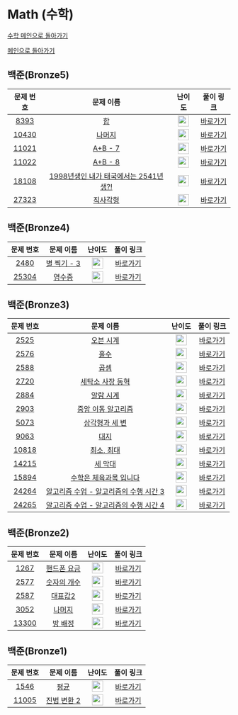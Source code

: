 # Math (수학)

[수학 메인으로 돌아가기](https://github.com/SSUHYUNKIM/Algorithm/blob/main/math/README.md)

[메인으로 돌아가기](https://github.com/SSUHYUNKIM/Algorithm)

## 백준(Bronze5)
|        문제 번호         |        문제 이름         |         난이도          |        풀이 링크         |          
| :-----: | :-----: | :-----: | :-----: |
| <a href="https://www.acmicpc.net/problem/8393" target="_blank">8393</a> | <a href="https://www.acmicpc.net/problem/8393" target="_blank">합</a> | <img height="25px" width="25px" src="https://static.solved.ac/tier_small/1.svg"/> | <a href="https://github.com/SSUHYUNKIM/Algorithm/blob/main/math/solution/Bronze/Bronze5/8393.cpp">바로가기</a> |
| <a href="https://www.acmicpc.net/problem/10430" target="_blank">10430</a> | <a href="https://www.acmicpc.net/problem/10430" target="_blank">나머지</a> | <img height="25px" width="25px" src="https://static.solved.ac/tier_small/1.svg"/> | <a href="https://github.com/SSUHYUNKIM/Algorithm/blob/main/math/solution/Bronze/Bronze5/10430.cpp">바로가기</a> |
| <a href="https://www.acmicpc.net/problem/11021" target="_blank">11021</a> | <a href="https://www.acmicpc.net/problem/11021" target="_blank">A+B - 7</a> | <img height="25px" width="25px" src="https://static.solved.ac/tier_small/1.svg"/> | <a href="https://github.com/SSUHYUNKIM/Algorithm/blob/main/math/solution/Bronze/Bronze5/11021.cpp">바로가기</a> |
| <a href="https://www.acmicpc.net/problem/11022" target="_blank">11022</a> | <a href="https://www.acmicpc.net/problem/11022" target="_blank">A+B - 8</a> | <img height="25px" width="25px" src="https://static.solved.ac/tier_small/1.svg"/> | <a href="https://github.com/SSUHYUNKIM/Algorithm/blob/main/math/solution/Bronze/Bronze5/11022.cpp">바로가기</a> |
| <a href="https://www.acmicpc.net/problem/18108" target="_blank">18108</a> | <a href="https://www.acmicpc.net/problem/18108" target="_blank">1998년생인 내가 태국에서는 2541년생?!</a> | <img height="25px" width="25px" src="https://static.solved.ac/tier_small/1.svg"/> | <a href="https://github.com/SSUHYUNKIM/Algorithm/blob/main/math/solution/Bronze/Bronze5/18108.cpp">바로가기</a> |
| <a href="https://www.acmicpc.net/problem/27323" target="_blank">27323</a> | <a href="https://www.acmicpc.net/problem/27323" target="_blank">직사각형</a> | <img height="25px" width="25px" src="https://static.solved.ac/tier_small/1.svg"/> | <a href="https://github.com/SSUHYUNKIM/Algorithm/blob/main/math/solution/Bronze/Bronze5/27323.cpp">바로가기</a> |

## 백준(Bronze4)
|        문제 번호         |        문제 이름         |         난이도          |        풀이 링크         |          
| :-----: | :-----: | :-----: | :-----: |
| <a href="https://www.acmicpc.net/problem/2480" target="_blank">2480</a> | <a href="https://www.acmicpc.net/problem/2480" target="_blank">별 찍기 - 3</a> | <img height="25px" width="25px" src="https://static.solved.ac/tier_small/2.svg"/> | <a href="https://github.com/SSUHYUNKIM/Algorithm/blob/main/math/solution/Bronze/Bronze4/2480.cpp">바로가기</a> |
| <a href="https://www.acmicpc.net/problem/25304" target="_blank">25304</a> | <a href="https://www.acmicpc.net/problem/25304" target="_blank">영수증</a> | <img height="25px" width="25px" src="https://static.solved.ac/tier_small/2.svg"/> | <a href="https://github.com/SSUHYUNKIM/Algorithm/blob/main/math/solution/Bronze/Bronze4/25304.cpp">바로가기</a> |

## 백준(Bronze3)
|        문제 번호         |        문제 이름         |         난이도          |        풀이 링크         |          
| :-----: | :-----: | :-----: | :-----: |
| <a href="https://www.acmicpc.net/problem/2525" target="_blank">2525</a> | <a href="https://www.acmicpc.net/problem/2525" target="_blank">오븐 시계</a> | <img height="25px" width="25px" src="https://static.solved.ac/tier_small/3.svg"/> | <a href="https://github.com/SSUHYUNKIM/Algorithm/blob/main/math/solution/Bronze/Bronze3/2525.cpp">바로가기</a> |
| <a href="https://www.acmicpc.net/problem/2576" target="_blank">2576</a> | <a href="https://www.acmicpc.net/problem/2576" target="_blank">홀수</a> | <img height="25px" width="25px" src="https://static.solved.ac/tier_small/3.svg"/> | <a href="https://github.com/SSUHYUNKIM/Algorithm/blob/main/math/solution/Bronze/Bronze3/2576.cpp">바로가기</a> |
| <a href="https://www.acmicpc.net/problem/2588" target="_blank">2588</a> | <a href="https://www.acmicpc.net/problem/2588" target="_blank">곱셈</a> | <img height="25px" width="25px" src="https://static.solved.ac/tier_small/3.svg"/> | <a href="https://github.com/SSUHYUNKIM/Algorithm/blob/main/math/solution/Bronze/Bronze3/2588.cpp">바로가기</a> |
| <a href="https://www.acmicpc.net/problem/2720" target="_blank">2720</a> | <a href="https://www.acmicpc.net/problem/2720" target="_blank">세탁소 사장 동혁</a> | <img height="25px" width="25px" src="https://static.solved.ac/tier_small/3.svg"/> | <a href="https://github.com/SSUHYUNKIM/Algorithm/blob/main/math/solution/Bronze/Bronze3/2720.cpp">바로가기</a> |
| <a href="https://www.acmicpc.net/problem/2884" target="_blank">2884</a> | <a href="https://www.acmicpc.net/problem/2884" target="_blank">알람 시계</a> | <img height="25px" width="25px" src="https://static.solved.ac/tier_small/3.svg"/> | <a href="https://github.com/SSUHYUNKIM/Algorithm/blob/main/math/solution/Bronze/Bronze3/2884.cpp">바로가기</a> |
| <a href="https://www.acmicpc.net/problem/2903" target="_blank">2903</a> | <a href="https://www.acmicpc.net/problem/2903" target="_blank">중앙 이동 알고리즘</a> | <img height="25px" width="25px" src="https://static.solved.ac/tier_small/3.svg"/> | <a href="https://github.com/SSUHYUNKIM/Algorithm/blob/main/math/solution/Bronze/Bronze3/2903.cpp">바로가기</a> |
| <a href="https://www.acmicpc.net/problem/5073" target="_blank">5073</a> | <a href="https://www.acmicpc.net/problem/5073" target="_blank">삼각형과 세 변</a> | <img height="25px" width="25px" src="https://static.solved.ac/tier_small/3.svg"/> | <a href="https://github.com/SSUHYUNKIM/Algorithm/blob/main/math/solution/Bronze/Bronze3/5073.cpp">바로가기</a> |
| <a href="https://www.acmicpc.net/problem/9063" target="_blank">9063</a> | <a href="https://www.acmicpc.net/problem/9063" target="_blank">대지</a> | <img height="25px" width="25px" src="https://static.solved.ac/tier_small/3.svg"/> | <a href="https://github.com/SSUHYUNKIM/Algorithm/blob/main/math/solution/Bronze/Bronze3/9063.cpp">바로가기</a> |
| <a href="https://www.acmicpc.net/problem/10818" target="_blank">10818</a> | <a href="https://www.acmicpc.net/problem/10818" target="_blank">최소, 최대</a> | <img height="25px" width="25px" src="https://static.solved.ac/tier_small/3.svg"/> | <a href="https://github.com/SSUHYUNKIM/Algorithm/blob/main/math/solution/Bronze/Bronze3/10818.cpp">바로가기</a> |
| <a href="https://www.acmicpc.net/problem/14215" target="_blank">14215</a> | <a href="https://www.acmicpc.net/problem/14215" target="_blank">세 막대</a> | <img height="25px" width="25px" src="https://static.solved.ac/tier_small/3.svg"/> | <a href="https://github.com/SSUHYUNKIM/Algorithm/blob/main/math/solution/Bronze/Bronze3/14215.cpp">바로가기</a> |
| <a href="https://www.acmicpc.net/problem/15894" target="_blank">15894</a> | <a href="https://www.acmicpc.net/problem/15894" target="_blank">수학은 체육과목 입니다</a> | <img height="25px" width="25px" src="https://static.solved.ac/tier_small/3.svg"/> | <a href="https://github.com/SSUHYUNKIM/Algorithm/blob/main/math/solution/Bronze/Bronze3/15894.cpp">바로가기</a> |
| <a href="https://www.acmicpc.net/problem/24264" target="_blank">24264</a> | <a href="https://www.acmicpc.net/problem/24264" target="_blank">알고리즘 수업 - 알고리즘의 수행 시간 3</a> | <img height="25px" width="25px" src="https://static.solved.ac/tier_small/3.svg"/> | <a href="https://github.com/SSUHYUNKIM/Algorithm/blob/main/math/solution/Bronze/Bronze3/24264.cpp">바로가기</a> |
| <a href="https://www.acmicpc.net/problem/24265" target="_blank">24265</a> | <a href="https://www.acmicpc.net/problem/24265" target="_blank">알고리즘 수업 - 알고리즘의 수행 시간 4</a> | <img height="25px" width="25px" src="https://static.solved.ac/tier_small/3.svg"/> | <a href="https://github.com/SSUHYUNKIM/Algorithm/blob/main/math/solution/Bronze/Bronze3/24265.cpp">바로가기</a> |

## 백준(Bronze2)
|        문제 번호         |        문제 이름         |         난이도          |        풀이 링크         |          
| :-----: | :-----: | :-----: | :-----: |
| <a href="https://www.acmicpc.net/problem/1267" target="_blank">1267</a> | <a href="https://www.acmicpc.net/problem/1267" target="_blank">핸드폰 요금</a> | <img height="25px" width="25px" src="https://static.solved.ac/tier_small/4.svg"/> | <a href="https://github.com/SSUHYUNKIM/Algorithm/blob/main/math/solution/Bronze/Bronze2/1267.cpp">바로가기</a> |
| <a href="https://www.acmicpc.net/problem/2577" target="_blank">2577</a> | <a href="https://www.acmicpc.net/problem/2577" target="_blank">숫자의 개수</a> | <img height="25px" width="25px" src="https://static.solved.ac/tier_small/4.svg"/> | <a href="https://github.com/SSUHYUNKIM/Algorithm/blob/main/math/solution/Bronze/Bronze2/2577.cpp">바로가기</a> |
| <a href="https://www.acmicpc.net/problem/2587" target="_blank">2587</a> | <a href="https://www.acmicpc.net/problem/2587" target="_blank">대표값2</a> | <img height="25px" width="25px" src="https://static.solved.ac/tier_small/4.svg"/> | <a href="">바로가기</a> |
| <a href="https://www.acmicpc.net/problem/3052" target="_blank">3052</a> | <a href="https://www.acmicpc.net/problem/3052" target="_blank">나머지</a> | <img height="25px" width="25px" src="https://static.solved.ac/tier_small/4.svg"/> | <a href="https://github.com/SSUHYUNKIM/Algorithm/blob/main/math/solution/Bronze/Bronze2/3052.cpp">바로가기</a> |
| <a href="https://www.acmicpc.net/problem/13300" target="_blank">13300</a> | <a href="https://www.acmicpc.net/problem/13300" target="_blank">방 배정</a> | <img height="25px" width="25px" src="https://static.solved.ac/tier_small/4.svg"/> | <a href="https://github.com/SSUHYUNKIM/Algorithm/blob/main/math/solution/Bronze/Bronze2/13300.cpp">바로가기</a> |

## 백준(Bronze1)
|        문제 번호         |        문제 이름         |         난이도          |        풀이 링크         |          
| :-----: | :-----: | :-----: | :-----: |
| <a href="https://www.acmicpc.net/problem/1546" target="_blank">1546</a> | <a href="https://www.acmicpc.net/problem/1546" target="_blank">평균</a> | <img height="25px" width="25px" src="https://static.solved.ac/tier_small/5.svg"/> | <a href="https://github.com/SSUHYUNKIM/Algorithm/blob/main/math/solution/Bronze/Bronze1/1546.cpp">바로가기</a> |
| <a href="https://www.acmicpc.net/problem/11005" target="_blank">11005</a> | <a href="https://www.acmicpc.net/problem/11005" target="_blank">진법 변환 2</a> | <img height="25px" width="25px" src="https://static.solved.ac/tier_small/5.svg"/> | <a href="https://github.com/SSUHYUNKIM/Algorithm/blob/main/math/solution/Bronze/Bronze1/11005.cpp">바로가기</a> |